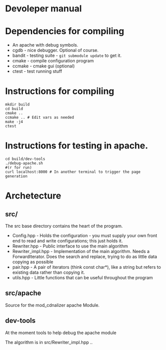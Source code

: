 # Devoleper manual

# Dependencies for compiling

 * An apache with debug symbols.
 * cgdb - nice debugger. Optional of course.
 * bandit - testing suite - `git submodule update` to get it.
 * cmake - compile configuration program
 * ccmake - cmake gui (optional)
 * ctest - test running stuff

# Instructions for compiling

    mkdir build
    cd build
    cmake ..
    ccmake .. # Edit vars as needed
    make -j4
    ctest

# Instructions for testing in apache.

    cd build/dev-tools
    ./debug-apache.sh
    #(r for run) 
    curl localhost:8000 # In another terminal to trigger the page generation

# Archetecture

## src/

The src base directory contains the heart of the program.

 * Config.hpp - Holds the configuration - you must supply your own front end to read and write configurations; this just holds it.
 * Rewriter.hpp - Public interface to use the main algorithm
 * Rewriter_impl.hpp - Implementation of the main algorithm. Needs a ForwardIterator. Does the search and replace, trying to do as little data copying as possible
 * pair.hpp - A pair of iterators (think const char*), like a string but refers to existing data rather than copying it.
 * utils.hpp - Little functions that can be useful throughout the program

## src/apache

Source for the mod_cdnalizer apache Module.

## dev-tools

At the moment tools to help debug the apache module



The algorithm is in src/Rewriter_impl.hpp ..
